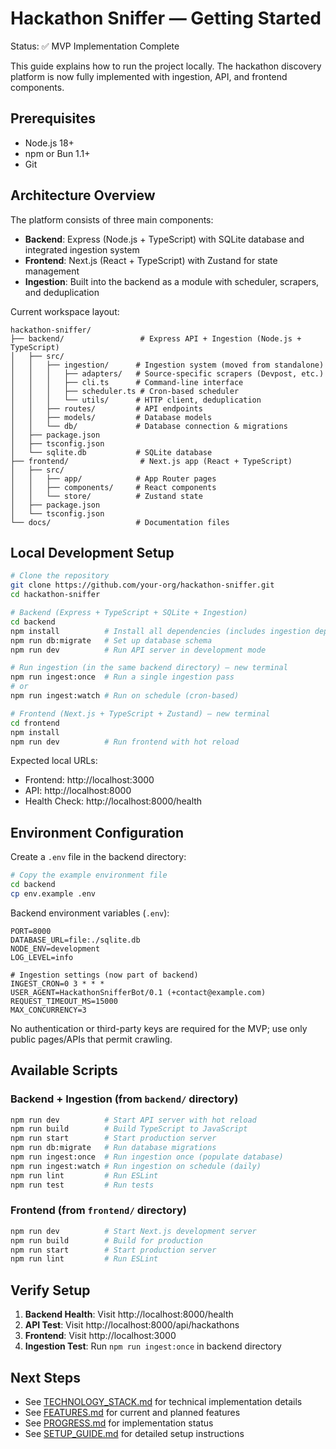 # Hackathon Sniffer — Getting Started

Status: ✅ MVP Implementation Complete

This guide explains how to run the project locally. The hackathon discovery platform is now fully implemented with ingestion, API, and frontend components.

## Prerequisites

- Node.js 18+
- npm or Bun 1.1+
- Git

## Architecture Overview

The platform consists of three main components:

- **Backend**: Express (Node.js + TypeScript) with SQLite database and integrated ingestion system
- **Frontend**: Next.js (React + TypeScript) with Zustand for state management  
- **Ingestion**: Built into the backend as a module with scheduler, scrapers, and deduplication

Current workspace layout:

```
hackathon-sniffer/
├── backend/                 # Express API + Ingestion (Node.js + TypeScript)
│   ├── src/
│   │   ├── ingestion/      # Ingestion system (moved from standalone)
│   │   │   ├── adapters/   # Source-specific scrapers (Devpost, etc.)
│   │   │   ├── cli.ts      # Command-line interface
│   │   │   ├── scheduler.ts # Cron-based scheduler
│   │   │   └── utils/      # HTTP client, deduplication
│   │   ├── routes/         # API endpoints
│   │   ├── models/         # Database models
│   │   └── db/             # Database connection & migrations
│   ├── package.json
│   ├── tsconfig.json
│   └── sqlite.db           # SQLite database
├── frontend/                # Next.js app (React + TypeScript)
│   ├── src/
│   │   ├── app/            # App Router pages
│   │   ├── components/     # React components
│   │   └── store/          # Zustand state
│   ├── package.json
│   └── tsconfig.json
└── docs/                   # Documentation files
```

## Local Development Setup

```bash
# Clone the repository
git clone https://github.com/your-org/hackathon-sniffer.git
cd hackathon-sniffer

# Backend (Express + TypeScript + SQLite + Ingestion)
cd backend
npm install          # Install all dependencies (includes ingestion deps)
npm run db:migrate   # Set up database schema
npm run dev          # Run API server in development mode

# Run ingestion (in the same backend directory) — new terminal
npm run ingest:once  # Run a single ingestion pass
# or
npm run ingest:watch # Run on schedule (cron-based)

# Frontend (Next.js + TypeScript + Zustand) — new terminal
cd frontend
npm install
npm run dev          # Run frontend with hot reload
```

Expected local URLs:
- Frontend: http://localhost:3000
- API: http://localhost:8000
- Health Check: http://localhost:8000/health

## Environment Configuration

Create a `.env` file in the backend directory:

```bash
# Copy the example environment file
cd backend
cp env.example .env
```

Backend environment variables (`.env`):
```
PORT=8000
DATABASE_URL=file:./sqlite.db
NODE_ENV=development
LOG_LEVEL=info

# Ingestion settings (now part of backend)
INGEST_CRON=0 3 * * *
USER_AGENT=HackathonSnifferBot/0.1 (+contact@example.com)
REQUEST_TIMEOUT_MS=15000
MAX_CONCURRENCY=3
```

No authentication or third-party keys are required for the MVP; use only public pages/APIs that permit crawling.

## Available Scripts

### Backend + Ingestion (from `backend/` directory)
```bash
npm run dev          # Start API server with hot reload
npm run build        # Build TypeScript to JavaScript
npm run start        # Start production server
npm run db:migrate   # Run database migrations
npm run ingest:once  # Run ingestion once (populate database)
npm run ingest:watch # Run ingestion on schedule (daily)
npm run lint         # Run ESLint
npm run test         # Run tests
```

### Frontend (from `frontend/` directory)
```bash
npm run dev          # Start Next.js development server
npm run build        # Build for production
npm run start        # Start production server
npm run lint         # Run ESLint
```

## Verify Setup

1. **Backend Health**: Visit http://localhost:8000/health
2. **API Test**: Visit http://localhost:8000/api/hackathons
3. **Frontend**: Visit http://localhost:3000
4. **Ingestion Test**: Run `npm run ingest:once` in backend directory

## Next Steps

- See [TECHNOLOGY_STACK.md](TECHNOLOGY_STACK.md) for technical implementation details
- See [FEATURES.md](FEATURES.md) for current and planned features  
- See [PROGRESS.md](PROGRESS.md) for implementation status
- See [SETUP_GUIDE.md](SETUP_GUIDE.md) for detailed setup instructions


